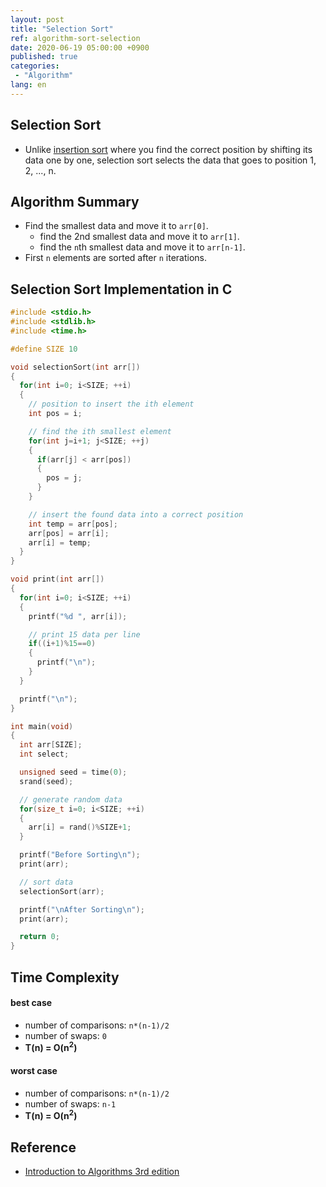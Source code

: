 ```yaml
---
layout: post
title: "Selection Sort"
ref: algorithm-sort-selection
date: 2020-06-19 05:00:00 +0900
published: true
categories:
 - "Algorithm"
lang: en
---
```


## Selection Sort
- Unlike [insertion sort](./en-algorithm-sorting-insertion) where you find the correct position by shifting its data one by one, selection sort selects the data that goes to position 1, 2, ..., n.

<div class="divider"></div>

## Algorithm Summary
- Find the smallest data and move it to `arr[0]`.
  + find the 2nd smallest data and move it to `arr[1]`.
  + find the `n`th smallest data and  move it to `arr[n-1]`.
- First `n` elements are sorted after `n` iterations.

<div class="divider"></div>

## Selection Sort Implementation in C

```c
#include <stdio.h>
#include <stdlib.h>
#include <time.h>

#define SIZE 10

void selectionSort(int arr[])
{
  for(int i=0; i<SIZE; ++i)
  {
    // position to insert the ith element
    int pos = i;

    // find the ith smallest element
    for(int j=i+1; j<SIZE; ++j) 
    {
      if(arr[j] < arr[pos])
      {
        pos = j;
      }
    }

    // insert the found data into a correct position
    int temp = arr[pos];
    arr[pos] = arr[i];
    arr[i] = temp;
  }
}

void print(int arr[])
{
  for(int i=0; i<SIZE; ++i)
  {
    printf("%d ", arr[i]);

    // print 15 data per line
    if((i+1)%15==0)
    {
      printf("\n");
    }
  }

  printf("\n");
}

int main(void)
{ 
  int arr[SIZE];
  int select;

  unsigned seed = time(0);
  srand(seed);

  // generate random data
  for(size_t i=0; i<SIZE; ++i)
  {
    arr[i] = rand()%SIZE+1;
  }

  printf("Before Sorting\n");
  print(arr);

  // sort data
  selectionSort(arr);

  printf("\nAfter Sorting\n");
  print(arr);

  return 0;
}
```

<div class="divider"></div>

## Time Complexity

#### best case
- number of comparisons: `n*(n-1)/2`
- number of swaps: `0`
- <b>T(n) = O(n<sup>2</sup>)</b>

#### worst case
- number of comparisons: `n*(n-1)/2`
- number of swaps: `n-1`
- <b>T(n) = O(n<sup>2</sup>)</b>

<div class="divider"></div>

## Reference
- [Introduction to Algorithms 3rd edition](https://www.amazon.com/Introduction-Algorithms-3rd-MIT-Press/dp/0262033844)
